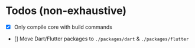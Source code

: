 # Todos (non-exhaustive)

- [x] Only compile core with build commands 
- [] Move Dart/Flutter packages to `./packages/dart` & `./packages/flutter`